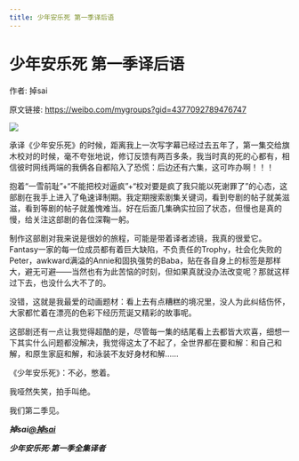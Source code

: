 ```yaml
---
title: 少年安乐死 第一季译后语
---
```


# 少年安乐死 第一季译后语

作者: 掉sai

原文链接: https://weibo.com/mygroups?gid=4377092789476747

![](/assets/image/少年安乐死%20第一季译后语.jpg)

承译《少年安乐死》的时候，距离我上一次写字幕已经过去五年了，第一集交给旗木校对的时候，毫不夸张地说，修订反馈有两百多条，我当时真的死的心都有，相信彼时网线两端的我俩各自都陷入了恐慌：后边还有六集，这可咋办啊！！！

抱着“一雪前耻”+“不能把校对逼疯”+“校对要是疯了我只能以死谢罪了”的心态，这部剧在我手上进入了龟速译制期。我定期搜索剧集关键词，看到夸剧的帖子就美滋滋，看到等剧的帖子就羞愧难当。好在后面几集确实拉回了状态，但慢也是真的慢，给关注这部剧的各位深鞠一躬。

制作这部剧对我来说是很妙的旅程，可能是带着译者滤镜，我真的很爱它。Fantasy一家的每一位成员都有着巨大缺陷，不负责任的Trophy，社会化失败的Peter，awkward满溢的Annie和固执强势的Baba，贴在各自身上的标签是那样大，避无可避——当然也有为此苦恼的时刻，但如果真就没办法改变呢？那就这样过下去，也没什么大不了的。

没错，这就是我最爱的动画题材：看上去有点糟糕的境况里，没人为此纠结伤怀，大家都忙着在漂亮的色彩下经历荒诞又精彩的故事呢。

这部剧还有一点让我觉得超酷的是，尽管每一集的结尾看上去都皆大欢喜，细想一下其实什么问题都没解决，我觉得这太了不起了，全世界都在要和解：和自己和解，和原生家庭和解，和泳装不友好身材和解……

《少年安乐死》：不必，憋着。

我哑然失笑，拍手叫绝。

我们第二季见。

***掉sai[@掉sai](https://weibo.com/n/%E6%8E%89sai)***

***少年安乐死·第一季全集译者***